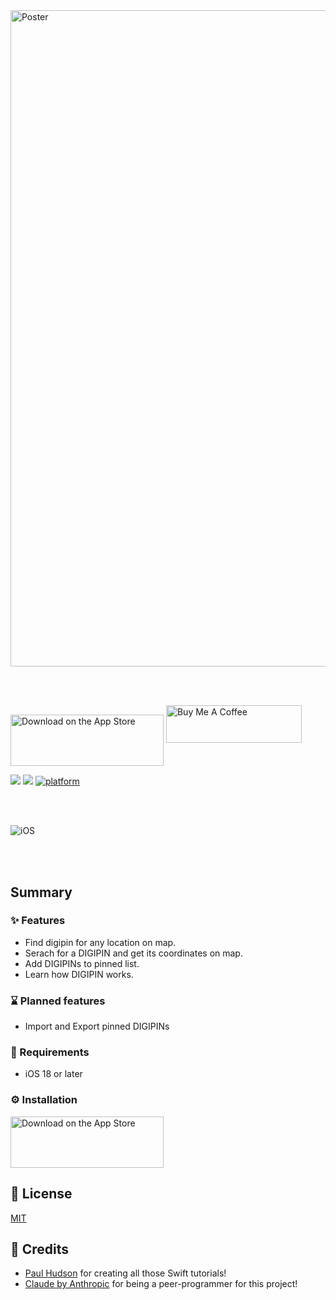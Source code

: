 <img width="2000" height="1050" alt="Poster" src="https://github.com/user-attachments/assets/a068e954-4376-4179-8c4a-c3b5f9e026ec" />


<br/><br/>

<div>
<a href="https://apps.apple.com/us/app/tempbox/id6749537602?itscg=30200&itsct=apps_box_badge&mttnsubad=6575345984" style="display: inline-block;"><img src="https://toolbox.marketingtools.apple.com/api/v2/badges/download-on-the-app-store/black/en-us?releaseDate=1722038400" alt="Download on the App Store" style="width: 245px; height: 82px; vertical-align: middle; object-fit: contain;" /></a>

<a href="https://www.buymeacoffee.com/rishi.singh" target="_blank" class="coffy-brand">
  <img src="https://cdn.buymeacoffee.com/buttons/v2/default-yellow.png" alt="Buy Me A Coffee" style="height: 60px !important;width: 217px !important;">
</a>
</div>

<a href="https://raw.githubusercontent.com/rishi-singh26/DigipinManager/main/LICENSE"><img src="https://img.shields.io/github/license/rishi-singh26/DigipinManager"></a>
<a href="https://github.com/rishi-singh26/DigipinManager/releases/"><img src="https://img.shields.io/github/v/release/rishi-singh26/DigipinManager?display_name=tag"></a>
<a href="https://github.com/rishi-singh26/DigipinManager/"><img src="https://img.shields.io/badge/platform-iOS-blue.svg?style=flat&logo=apple" alt="platform"/></a>

<br/><br/>

<!-- ## iOS -->
![iOS](https://github.com/user-attachments/assets/c8dbae50-1eff-4f33-9300-f84c2efbc396)

<br/><br/>

## Summary

### ✨ Features

- Find digipin for any location on map.
- Serach for a DIGIPIN and get its coordinates on map.
- Add DIGIPINs to pinned list.
- Learn how DIGIPIN works.

### ⌛ Planned features

- Import and Export pinned DIGIPINs

###  Requirements

- iOS 18 or later

### ⚙️ Installation

<a href="https://apps.apple.com/us/app/tempbox/id6749537602?itscg=30200&itsct=apps_box_badge&mttnsubad=6575345984" style="display: inline-block;"><img src="https://toolbox.marketingtools.apple.com/api/v2/badges/download-on-the-app-store/black/en-us?releaseDate=1722038400" alt="Download on the App Store" style="width: 245px; height: 82px; vertical-align: middle; object-fit: contain;" /></a>

## 📝 License

[MIT](LICENSE)

## 🙏 Credits

- [Paul Hudson](https://www.youtube.com/@twostraws) for creating all those Swift tutorials!
- [Claude by Anthropic](https://claude.ai/) for being a peer-programmer for this project!
